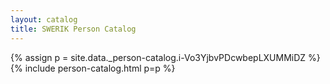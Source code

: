```yaml
---
layout: catalog
title: SWERIK Person Catalog
---
```

{% assign p = site.data._person-catalog.i-Vo3YjbvPDcwbepLXUMMiDZ %}
{% include person-catalog.html p=p %}

